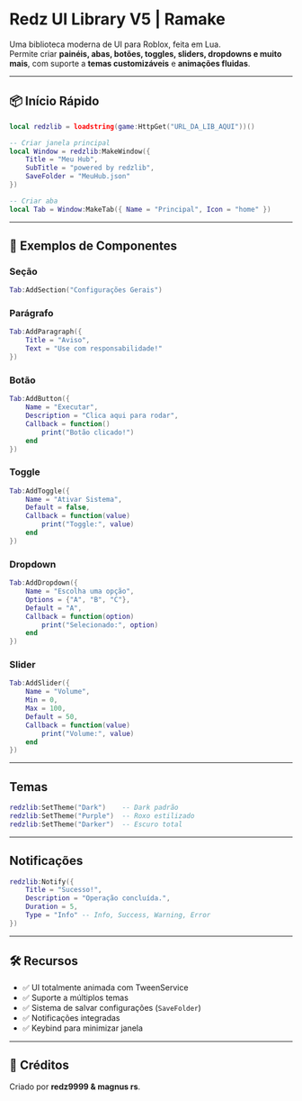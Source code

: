 
# Redz UI Library V5 | Ramake 

Uma biblioteca moderna de UI para Roblox, feita em Lua.  
Permite criar **painéis, abas, botões, toggles, sliders, dropdowns e muito mais**, com suporte a **temas customizáveis** e **animações fluidas**.

---

## 📦 Início Rápido

```lua
local redzlib = loadstring(game:HttpGet("URL_DA_LIB_AQUI"))()

-- Criar janela principal
local Window = redzlib:MakeWindow({
    Title = "Meu Hub",
    SubTitle = "powered by redzlib",
    SaveFolder = "MeuHub.json"
})

-- Criar aba
local Tab = Window:MakeTab({ Name = "Principal", Icon = "home" })
```

---

## 🍒 Exemplos de Componentes

### Seção
```lua
Tab:AddSection("Configurações Gerais")
```

### Parágrafo
```lua
Tab:AddParagraph({
    Title = "Aviso",
    Text = "Use com responsabilidade!"
})
```

### Botão
```lua
Tab:AddButton({
    Name = "Executar",
    Description = "Clica aqui para rodar",
    Callback = function()
        print("Botão clicado!")
    end
})
```

### Toggle
```lua
Tab:AddToggle({
    Name = "Ativar Sistema",
    Default = false,
    Callback = function(value)
        print("Toggle:", value)
    end
})
```

### Dropdown
```lua
Tab:AddDropdown({
    Name = "Escolha uma opção",
    Options = {"A", "B", "C"},
    Default = "A",
    Callback = function(option)
        print("Selecionado:", option)
    end
})
```

### Slider
```lua
Tab:AddSlider({
    Name = "Volume",
    Min = 0,
    Max = 100,
    Default = 50,
    Callback = function(value)
        print("Volume:", value)
    end
})
```

---

## Temas

```lua
redzlib:SetTheme("Dark")    -- Dark padrão
redzlib:SetTheme("Purple")  -- Roxo estilizado
redzlib:SetTheme("Darker")  -- Escuro total
```

---

## Notificações

```lua
redzlib:Notify({
    Title = "Sucesso!",
    Description = "Operação concluída.",
    Duration = 5,
    Type = "Info" -- Info, Success, Warning, Error
})
```

---

## 🛠️ Recursos

- ✅ UI totalmente animada com TweenService  
- ✅ Suporte a múltiplos temas  
- ✅ Sistema de salvar configurações (`SaveFolder`)  
- ✅ Notificações integradas  
- ✅ Keybind para minimizar janela  

---

## 📌 Créditos
Criado por **redz9999 & magnus rs**.  
